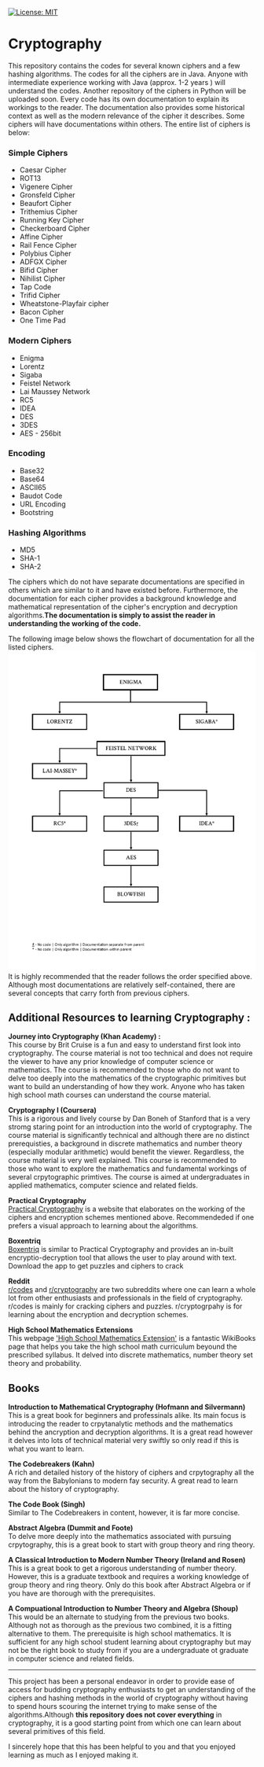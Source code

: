 [![License: MIT](https://img.shields.io/badge/License-MIT-yellow.svg)](https://raw.githubusercontent.com/LordVader31/Cryptography/README_edits/LICENSE?token=AGECP4S2VJWYVGAPCLDLRWS6PBW46)

# Cryptography

This repository contains the codes for several known ciphers and a few hashing algorithms. The codes for all the ciphers are in Java. Anyone with intermediate experience working with Java (approx. 1-2 years ) will understand the codes. Another repository of the ciphers in Python will be uploaded soon. Every code has its own documentation to explain its workings to the reader. The documentation also provides some historical context as well as the modern relevance of the cipher it describes. Some ciphers will have documentations within others. The entire list of ciphers is below:

### Simple Ciphers  
   * Caesar Cipher
   * ROT13     
   * Vigenere Cipher  
   * Gronsfeld Cipher
   * Beaufort Cipher  
   * Trithemius Cipher
   * Running Key Cipher  
   * Checkerboard Cipher  
   * Affine Cipher  
   * Rail Fence Cipher  
   * Polybius Cipher
   * ADFGX Cipher
   * Bifid Cipher
   * Nihilist Cipher
   * Tap Code  
   * Trifid Cipher  
   * Wheatstone-Playfair cipher
   * Bacon Cipher  
   * One Time Pad

### Modern Ciphers
   * Enigma  
   * Lorentz
   * Sigaba
   * Feistel Network
   * Lai Maussey Network
   * RC5
   * IDEA
   * DES
   * 3DES  
   * AES - 256bit

### Encoding
   * Base32
   * Base64
   * ASCII65
   * Baudot Code
   * URL Encoding
   * Bootstring       

### Hashing Algorithms
   * MD5
   * SHA-1
   * SHA-2
  
 The ciphers which do not have separate documentations are specified in others which are similar to it and have existed before. Furthermore, the documentation for each cipher provides a background knowledge and mathematical
 representation of the cipher's encryption and decryption algorithms.**The documentation is simply
 to  assist the reader in understanding the working of the code.**
 
 The following image below shows the flowchart of documentation for all the listed ciphers.  
<img src="https://github.com/LordVader31/Cryptography/blob/README_edits/MODERN%20CIPHERS%20FLOWCHART%20--%20F.png"
     alt="Modern Ciphers Flowchart"
     style="float: left; margin-right: 5px;" />

It is highly recommended that the reader follows the order specified above. Although most documentations are relatively self-contained, there are several concepts that carry forth from previous ciphers.

## **Additional Resources to learning Cryptography** :

**Journey into Cryptography (Khan Academy) :**  
This course by Brit Cruise is a fun and easy to understand first look into cryptography. The course material is not too technical and does not require the viewer to have any prior knowledge of computer science or mathematics. The course is recommended to those who do not want to delve too deeply into the mathematics of the cryptographic primitives but want to build an understanding of how they work. Anyone who has taken high school math courses can understand the course material.

**Cryptography I (Coursera)**  
This is a rigorous and lively course by Dan Boneh of Stanford that is a very stromg staring point for an introduction into the world of cryptography. The course material is significantly technical and although there are no distinct prerequisties, a background in discrete mathematics and number theory (especially modular arithmetic) would benefit the viewer. Regardless, the course material is very well explained. This course is recommended to those who want to explore the mathematics and fundamental workings of several crpytographic primtives. The course is aimed at undergraduates in applied mathematics, computer science and related fields.

**Practical Cryptography**  
[Practical Cryptography](http://practicalcryptography.com/) is a website that elaborates on the working of the ciphers and encryption schemes mentioned above. Recommendeded if one prefers a visual approach to learning about the algorithms.

**Boxentriq**  
[Boxentriq](https://www.boxentriq.com/) is similar to Practical Cryptography and provides an in-built encryptio-decryption tool that allows the user to play around with text. Download the app to get puzzles and ciphers to crack

**Reddit**  
[r/codes](https://www.reddit.com/r/codes/) and [r/cryptography](https://www.reddit.com/r/cryptography/) are two subreddits where one can learn a whole lot from other enthusiasts and professionals in the field of cryptography. r/codes is mainly for cracking ciphers and puzzles. r/cryptogrpahy is for learning about the encryption and decryption schemes.

**High School Mathematics Extensions**  
This webpage ['High School Mathematics Extension'](https://en.wikibooks.org/wiki/High_School_Mathematics_Extensions) is a fantastic WikiBooks page that helps you take the high school math curriculum beyound the prescribed syllabus. It delved into discrete mathematics, number theory set theory and probability.

## **Books**  
**Introduction to Mathematical Cryptography (Hofmann and Silvermann)**  
This is a great book for beginners and professinals alike. Its main focus is introducing the reader to crpytanalytic methods and the mathematics behind the ancryption and decryption algorithms. It is a great read however it delves into lots of technical material very swiftly so only read if this is what you want to learn.

**The Codebreakers (Kahn)**  
A rich and detailed history of the history of ciphers and crpytography all the way from the Babylonians to modern fay security. A great read to learn about the history of cryptography.

**The Code Book (Singh)**  
Similar to The Codebreakers in content, however, it is far more concise.

**Abstract Algebra (Dummit and Foote)**  
To delve more deeply into the mathematics associated with pursuing crpytography, this is a great book to start with group theory and ring theory. 

**A Classical Introduction to Modern Number Theory (Ireland and Rosen)**  
This is a great book to get a rigorous understanding of number theory. However, this is a graduate textbook and requires a working knowledge of group theory and ring theory. Only do this book after Abstract Algebra or if you have are thorough with the prerequisites.

**A Compuational Introduction to Number Theory and Algebra (Shoup)**  
This would be an alternate to studying from the previous two books. Although not as thorough as the previous two combined, it is a fitting alternative to them. The prerequisite is high school mathematics. It is sufficient for any high school student learning about cryptography but may not be the right book to study from if you are a undergraduate ot graduate in computer science and related fields.

---
This project has been a personal endeavor in order to provide ease of access for budding cryptography enthusiasts to get an understanding of the ciphers and hashing methods in the world of cryptography without having to spend hours scouring the internet trying to make sense of the algorithms.Although **this repository does not cover everything** in cryptography, it is a good starting point from which one can learn about several primitives of this field.

I sincerely hope that this has been helpful to you and that you enjoyed learning as much as I enjoyed making it.
